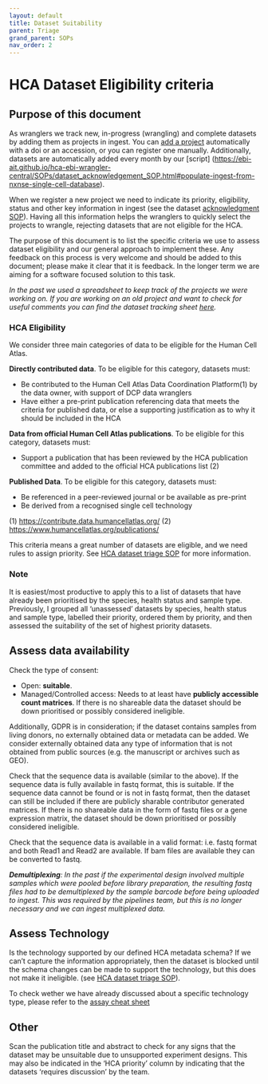 ```yaml
---
layout: default
title: Dataset Suitability
parent: Triage
grand_parent: SOPs
nav_order: 2
---
```


# HCA Dataset Eligibility criteria 

## Purpose of this document
As wranglers we track new, in-progress (wrangling) and complete datasets by adding them as projects in ingest. You can [add a project](https://contribute.data.humancellatlas.org/projects/register/autofill) automatically with a doi or an accession, or you can register one manually.
Additionally, datasets are automatically added every month by our [script] (https://ebi-ait.github.io/hca-ebi-wrangler-central/SOPs/dataset_acknowledgement_SOP.html#populate-ingest-from-nxnse-single-cell-database).

When we register a new project we need to indicate its priority, eligibility, status and other key information in ingest (see the dataset [acknowledgment SOP](https://ebi-ait.github.io/hca-ebi-wrangler-central/SOPs/dataset_acknowledgement_SOP.html#manual-curation-after-addition)). Having all this information helps the wranglers to quickly select the projects to wrangle, rejecting datasets that are not eligible for the HCA.

The purpose of this document is to list the specific criteria we use to assess dataset eligibility and our general approach to implement these. Any feedback on this process is very welcome and should be added to this document; please make it clear that it is feedback. In the longer term we are aiming for a software focused solution to this task.

_In the past we used a spreadsheet to keep track of the projects we were working on. If you are working on an old project and want to check for useful comments you can find the dataset tracking sheet [here](https://docs.google.com/spreadsheets/d/1rm5NZQjE-9rZ2YmK_HwjW-LgvFTTLs7Q6MzHbhPftRE/edit#gid=0)._

### HCA Eligibility

We consider three main categories of data to be eligible for the Human Cell Atlas.

**Directly contributed data**. 
To be eligible for this category, datasets must:
- Be contributed to the Human Cell Atlas Data Coordination Platform(1) by the data owner, with support of DCP data wranglers
- Have either a pre-print publication referencing data that meets the criteria for published data, or else a supporting justification as to why it should be included in the HCA

**Data from official Human Cell Atlas publications**. 
To be eligible for this category, datasets must:
- Support a publication that has been reviewed by the HCA publication committee and added to the official HCA publications list (2)

**Published Data**. 
To be eligible for this category, datasets must:
- Be referenced in a peer-reviewed journal or be available as pre-print
- Be derived from a recognised single cell technology

(1)  https://contribute.data.humancellatlas.org/
(2)  https://www.humancellatlas.org/publications/

This criteria means a great number of datasets are eligible, and we need rules to assign priority. See [HCA dataset triage SOP](https://ebi-ait.github.io/hca-ebi-wrangler-central/SOPs/dataset_triage_SOP.html) for more information.


### Note

It is easiest/most productive to apply this to a list of datasets that have already been prioritised by the species, health status and sample type. Previously, I grouped all ‘unassessed’ datasets by species, health status and sample type, labelled their priority, ordered them by priority, and then assessed the suitability of the set of highest priority datasets.

## Assess data availability

Check the type of consent: 
- Open: **suitable**. 
- Managed/Controlled access: Needs to at least have **publicly accessible count matrices**. If there is no shareable data the dataset should be down prioritised or possibly considered ineligible.

Additionally, GDPR is in consideration; if the dataset contains samples from living donors, no externally obtained data or metadata can be added. We consider externally obtained data any type of information that is not obtained from public sources (e.g. the manuscript or archives such as GEO).

Check that the sequence data is available (similar to the above). If the sequence data is fully available in fastq format, this is suitable. If the sequence data cannot be found or is not in fastq format, then the dataset can still be included if there are publicly sharable contributor generated matrices. If there is no shareable data in the form of fastq files or a gene expression matrix, the dataset should be down prioritised or possibly considered ineligible.

Check that the sequence data is available in a valid format: i.e. fastq format and both Read1 and Read2 are available. If bam files are available they can be converted to fastq.

_**Demultiplexing**: In the past if the experimental design involved multiple samples which were pooled before library preparation, the resulting fastq files had to be demultiplexed by the sample barcode before being uploaded to ingest. This was required by the pipelines team, but this is no longer necessary and we can ingest multiplexed data._

## Assess Technology

Is the technology supported by our defined HCA metadata schema? If we can’t capture the information appropriately, then the dataset is blocked until the schema changes can be made to support the technology, but this does not make it ineligible. (see [HCA dataset triage SOP](https://ebi-ait.github.io/hca-ebi-wrangler-central/SOPs/dataset_triage_SOP.html)).

To check wether we have already discussed about a specific technology type, please refer to the [assay cheat sheet](https://docs.google.com/spreadsheets/d/1H9i1BK-VOXtMgGVv8LJZZZ9rbTG4XCQTBRxErdqMvWk/edit#gid=0)

## Other

Scan the publication title and abstract to check for any signs that the dataset may be unsuitable due to unsupported experiment designs. This may also be indicated in the ‘HCA priority’ column by indicating that the datasets ‘requires discussion’ by the team.

